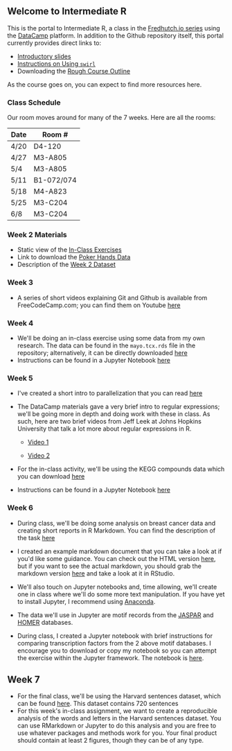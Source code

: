 ## Welcome to Intermediate R

This is the portal to Intermediate R, a class in the [Fredhutch.io series](http://www.fredhutch.io) using the [DataCamp](https://www.datacamp.com) platform. In addition to the Github repository itself, this portal currently provides direct links to:

- [Introductory slides](https://marichards.github.io/FH_intermediate_R/Intermediate_R_Intro.html)
- [Instructions on Using ```swirl```](https://marichards.github.io/FH_intermediate_R/Using_swirl.html)
- Downloading the [Rough Course Outline](https://github.com/marichards/FH_intermediate_R/raw/master/Intermediate%20R%20Outline.docx)

As the course goes on, you can expect to find more resources here. 

### Class Schedule

Our room moves around for many of the 7 weeks. Here are all the rooms:

Date |  Room # 
---- | --------
4/20 | D4-120
4/27 | M3-A805
5/4 | M3-A805
5/11 | B1-072/074
5/18 | M4-A823
5/25 | M3-C204
6/8 | M3-C204

### Week 2 Materials

- Static view of the [In-Class Exercises](http://nbviewer.jupyter.org/github/marichards/FH_Intermediate_R/blob/master/Week%202%20In-Class%20Exercises.ipynb)
- Link to download the [Poker Hands Data](http://archive.ics.uci.edu/ml/machine-learning-databases/poker/poker-hand-training-true.data)
- Description of the [Week 2 Dataset](http://archive.ics.uci.edu/ml/machine-learning-databases/poker/poker-hand.names)

### Week 3 

- A series of short videos explaining Git and Github is available from FreeCodeCamp.com; you can find them on Youtube [here](https://www.youtube.com/playlist?list=PLWKjhJtqVAbkFiqHnNaxpOPhh9tSWMXIF) 

### Week 4

- We'll be doing an in-class exercise using some data from my own research. The data can be found in the `mayo.tcx.rds` file in the repository; alternatively, it can be directly downloaded [here](https://github.com/marichards/FH_intermediate_R/raw/master/mayo.tcx.rds)
- Instructions can be found in a Jupyter Notebook [here](http://nbviewer.jupyter.org/github/marichards/FH_Intermediate_R/blob/master/Week%204%20In%20Class%20Work.ipynb)

### Week 5

- I've created a short intro to parallelization that you can read [here](https://marichards.github.io/FH_intermediate_R/Into_to_Parallel.html)
- The DataCamp materials gave a very brief intro to regular expressions; we'll be going more in depth and doing work with these in class. As such, here are two brief videos from Jeff Leek at Johns Hopkins University that talk a lot more about regular expressions in R. 

    - [Video 1](https://www.youtube.com/watch?v=tD8QZVRftDE)
    
    - [Video 2](https://www.youtube.com/watch?v=_i5n9lu43bc)
    
- For the in-class activity, we'll be using the KEGG compounds data which you can download [here](https://github.com/marichards/FH_intermediate_R/raw/master/keggcompounds.txt)
- Instructions can be found in a Jupyter Notebook [here](http://nbviewer.jupyter.org/github/marichards/FH_Intermediate_R/blob/master/Week_5_In_Class_Work.ipynb)

### Week 6

- During class, we'll be doing some analysis on breast cancer data and creating short reports in R Markdown. You can find the description of the task [here](https://marichards.github.io/FH_intermediate_R/Intro_to_Markdown.html)
- I created an example markdown document that you can take a look at if you'd like some guidance. You can check out the HTML version [here](https://marichards.github.io/FH_intermediate_R/Breast_Cancer_Analysis.html), but if you want to see the actual markdown, you should grab the markdown version [here](https://github.com/marichards/FH_intermediate_R/blob/master/Breast_Cancer_Analysis.Rmd) and take a look at it in RStudio. 

- We'll also touch on Jupyter notebooks and, time allowing, we'll create one in class where we'll do some more text manipulation. If you have yet to install Jupyter, I recommend using [Anaconda](https://www.continuum.io/downloads). 
- The data we'll use in Jupyter are motif records from the [JASPAR](http://jaspar.genereg.net) and [HOMER](http://homer.ucsd.edu/homer/) databases. 
- During class, I created a Jupyter notebook with brief instructions for comparing transcription factors from the 2 above motif databases. I encourage you to download or copy my notebook so you can attempt the exercise within the Jupyter framework. The notebook is [here](https://github.com/marichards/FH_intermediate_R/blob/master/In-Class%20Notebook.ipynb).

## Week 7

- For the final class, we'll be using the Harvard sentences dataset, which can be found [here](http://www.cs.cmu.edu/afs/cs.cmu.edu/project/fgdata/OldFiles/Recorder.app/utterances/Type1/harvsents.txt). This dataset contains 720 sentences
- For this week's in-class assignment, we want to create a reproducible analysis of the words and letters in the Harvard sentences dataset. You can use RMarkdown or Jupyter to do this analysis and you are free to use whatever packages and methods work for you. Your final product should contain at least 2 figures, though they can be of any type. 
